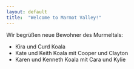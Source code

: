 ```yaml
---
layout: default
title:  "Welcome to Marmot Valley!"
---
```


Wir begrüßen neue Bewohner des Murmeltals:

* Kira und Curd Koala
* Kate und Keith Koala mit Cooper und Clayton
* Karen und Kenneth Koala mit Cara und Kylie
